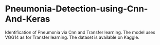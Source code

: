 # Pneumonia-Detection-using-Cnn-And-Keras
Identification of Pneumonia via Cnn and Transfer learning. The model uses VGG14 as for Transfer learning. The dataset is available on Kaggle.
